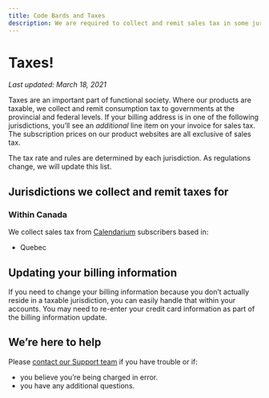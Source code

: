 ```yaml
---
title: Code Bards and Taxes
description: We are required to collect and remit sales tax in some jurisdictions.
---
```


# Taxes!

*Last updated: March 18, 2021*

Taxes are an important part of functional society. Where our products are taxable, we collect and remit consumption tax to governments at the provincial and federal levels. If your billing address is in one of the following jurisdictions, you’ll see an *additional* line item on your invoice for sales tax. The subscription prices on our product websites are all exclusive of sales tax.

The tax rate and rules are determined by each jurisdiction. As regulations change, we will update this list.

## Jurisdictions we collect and remit taxes for

### Within Canada

We collect sales tax from [Calendarium](https://calendarium.ca/) subscribers based in:

* Quebec

## Updating your billing information

If you need to change your billing information because you don’t actually reside in a taxable jurisdiction, you can easily handle that within your accounts. You may need to re-enter your credit card information as part of the billing information update.

## We’re here to help

Please [contact our Support team](mailto:grove@codebards.io) if you have trouble or if:

* you believe you’re being charged in error.
* you have any additional questions.